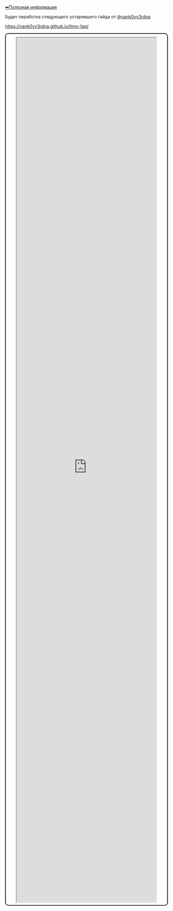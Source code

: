 [⬅Полезная информация](./index)

Будет пеработка следующего устаревшего гайда от [@yank0vy3rdna](https://github.com/yank0vy3rdna)

https://yank0vy3rdna.github.io/itmo-faq/

<div style="width: 100%; height: 70vh; padding: 10px; border-radius: 10px; border: solid 2px black; display: flex">
<iframe src="https://yank0vy3rdna.github.io/itmo-faq/" style="margin: auto; width: 90%; height: 100%">
    Ваш браузер не поддерживает плавающие фреймы!
</iframe>
</div>
